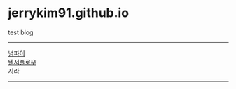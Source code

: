 # jerrykim91.github.io
  test blog

---

[넘파이](http://aikorea.org/cs231n/python-numpy-tutorial/)     
[텐서플로우](https://tensorflowkorea.gitbooks.io/tensorflow-kr/content/g3doc/api_docs/python/constant_op.html)      
[지라](http://confluence.goldpitcher.co.kr/pages/viewpage.action?pageId=86016217)     
     
---
